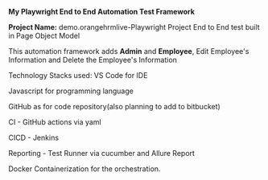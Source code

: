 **My Playwright End to End Automation Test Framework**

**Project Name:** demo.orangehrmlive-Playwright Project End to End test built in Page Object Model


This automation framework adds **Admin** and **Employee**, Edit Employee's Information and Delete the Employee's Information

Technology Stacks used: VS Code for IDE 

Javascript for programming language

GitHub as for code repository(also planning to add to bitbucket)

CI - GitHub actions via yaml 

CICD - Jenkins 

Reporting - Test Runner via cucumber and Allure Report 

Docker Containerization for the orchestration.
